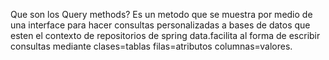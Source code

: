 Que son los Query methods?
Es un metodo que se muestra por medio de una interface para hacer consultas personalizadas a bases de datos que esten el contexto de repositorios de spring data.facilita al forma de escribir consultas mediante clases=tablas filas=atributos columnas=valores. 
